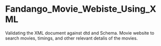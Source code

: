 # Fandango_Movie_Webiste_Using_XML
Validating the XML document against dtd and Schema.
Movie website to search movies, timings, and other relevant detalis of the movies.
